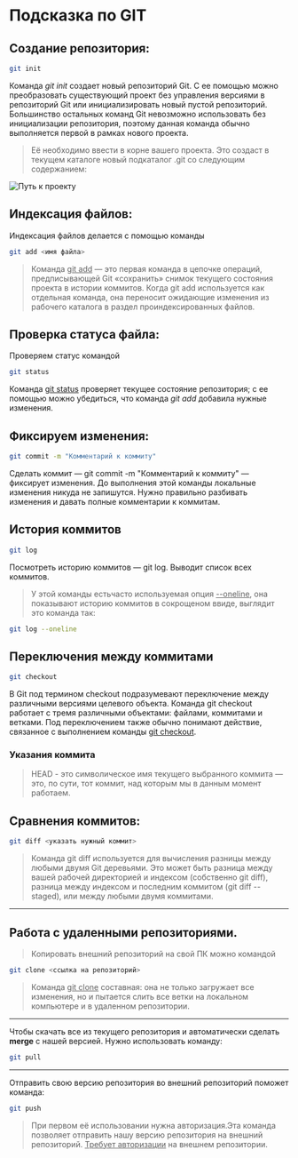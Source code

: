 # Подсказка по GIT

## Создание репозитория:

```sh
git init
```
Команда  *git init* создает новый репозиторий Git. С ее помощью можно преобразовать существующий проект без управления версиями в репозиторий Git или инициализировать новый пустой репозиторий. Большинство остальных команд Git невозможно использовать без инициализации репозитория, поэтому данная команда обычно выполняется первой в рамках нового проекта.
> Её необходимо ввести в корне вашего проекта. Это создаст в текущем каталоге новый подкаталог .git со следующим содержанием:

<image src="/User/Xlop/Desctop/images/git init.jpg" alt="Путь к проекту">

## Индексация файлов:

Индексация файлов делается  с помощью команды

```sh
git add <имя файла>
```
> Команда <u>git add</u> — это первая команда в цепочке операций, предписывающей Git «сохранить» снимок текущего состояния проекта в истории коммитов. Когда git add используется как отдельная команда, она переносит ожидающие изменения из рабочего каталога в раздел проиндексированных файлов.

## Проверка статуса файла:

Проверяем статус командой
```sh
git status
```
Команда <u>git status</u> проверяет текущее состояние репозитория; с ее помощью можно убедиться, что команда *git add* добавила нужные изменения.

## Фиксируем изменения:

```sh
git commit -m "Комментарий к коммиту"
```
Сделать коммит — git commit -m "Комментарий к коммиту" — фиксирует изменения. До выполнения этой команды локальные изменения никуда не запишутся. Нужно правильно разбивать изменения и давать полные комментарии к коммитам.

## История коммитов

```sh
git log
```
Посмотреть историю коммитов — git log. Выводит список всех коммитов.
> У этой команды естьчасто используемая опция <u>--oneline</u>, она показывают историю коммитов в сокрощеном ввиде, выглядит это команда так:
```sh
git log --oneline
```

## Переключения между коммитами

```sh
git checkout
```
В Git под термином checkout подразумевают переключение между различными версиями целевого объекта. Команда git checkout работает с тремя различными объектами: файлами, коммитами и ветками. Под переключением также обычно понимают действие, связанное с выполнением команды <u>git checkout</u>.

### Указания коммита

> HEAD - это символическое имя текущего выбранного коммита — это, по сути, тот коммит, над которым мы в данным момент работаем.

## Сравнения коммитов:

```sh
git diff <указать нужный коммит>
```
> Команда git diff используется для вычисления разницы между любыми двумя Git деревьями. Это может быть разница между вашей рабочей директорией и индексом (собственно git diff), разница между индексом и последним коммитом (git diff --staged), или между любыми двумя коммитами.
---
## Работа с удаленными репозиториями.

> Копировать внешний репозиторий на свой ПК можно командой
```sh
git clone <ссылка на репозиторий>
```
> Команда <u>git clone</u> составная: она не только
загружает все изменения, но и пытается слить 
все ветки на локальном компьютере и в
удаленном репозитории.
---
Чтобы скачать все из текущего репозитория и автоматически
сделать **merge** с нашей версией. Нужно использовать команду:

```sh
git pull
```
---
Отправить свою версию репозитория во внешний репозиторий поможет команда:
```sh
git push
```
> При первом её использовании нужна авторизация.Эта команда позволяет отправить нашу
версию репозитория на внешний
репозиторий. <u>Требует авторизации</u> на внешнем репозитории.